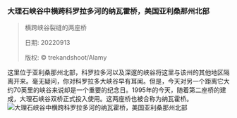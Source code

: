 ### 大理石峡谷中横跨科罗拉多河的纳瓦霍桥，美国亚利桑那州北部
> 横跨峡谷裂缝的两座桥> > 日期: 20220913> > 版权: © trekandshoot/Alamy
   
 这里位于亚利桑那州北部，科罗拉多河以及深邃的峡谷将这里与该州的其他地区隔离开来。毫无疑问，你对科罗拉多大峡谷早有耳闻。但是，今天对另一个距离它大约70英里的峡谷来说却是一个重要的纪念日。1995年的今天，随着第二座桥的建成，大理石峡谷双桥正式投入使用。这两座桥也被合称为纳瓦霍桥。
![大理石峡谷中横跨科罗拉多河的纳瓦霍桥，美国亚利桑那州北部](https://s.cn.bing.net/th?id=OHR.MarbleCanyon_ZH-CN1066862981_1920x1080.jpg&rf=LaDigue_1920x1080.jpg)